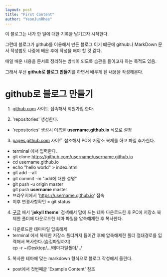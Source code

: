 ```yaml
---
layout: post
title: "First Content"
author: "YeonJunRhee"
---
```


이 블로그는 내가 한 일에 대한 기록을 남기고자 시작한다.

그런데 블로그가 github를 이용해서 만든 블로그 이기 떄문에 github나 MarkDown 문서 작성법도 나중에 배운 후에 작성을 해야 할 것 같다.

매일 배운 내용을 문서로 정리하는 방식이 되도록 습관을 들이고자 하는 목적도 있음.

그래서 우선 **github로 블로그 만들기**를 하면서 배우게 된 내용을 작성해본다.

# github로 블로그 만들기

1. [github.com](https://github.com) 사이트 접속해서 회원가입 한다.

2. 'repositories' 생성한다.
* 'repositories' 생성시 이름을 **username.github.io** 식으로 설정

3. [pages.github.com](https://pages.github.com/) 사이트 참조해서 PC에 저장소 복제를 하고 파일 추가한다.
* terminal 에서 입력한다.
* git clone https://github.com/username/username.github.io
* cd username.github.io
* echo "hello world" > index.html
* git add --all
* git commit -m "add에 대한 설명"
* git push -u origin master<br>
git push **username** master
* 브라우저에서 'https://username.github.io' 접속
* 이후 변경사항확인 = git status

4. [구글](https://www.google.com) 에서 '**jekyll theme**' 검색해서 맘에 드는 테마 다운로드한 후 PC에 저장소 복제한 폴더에 다운로드한 테마 파일을 압축해제한 후 복사한다.
* 다운로드한 테마파일 압축해제
* terminal 에서 복제한 저장소 폴더까지 들어간 후에 압축해제한 폴더 절대경로를 입력해서 복사한다.(숨김파일까지)<br>
cp -r ~/Desktop/.../테마파일폴더/ ./

5. 복사한 테마에 맞는 markdown 형식으로 블로그 작성해서 올린다.
* post에서 첫번째글 'Example Content' 참조
